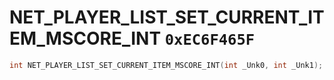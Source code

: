 # NET_PLAYER_LIST_SET_CURRENT_ITEM_MSCORE_INT `0xEC6F465F`

```cpp
int NET_PLAYER_LIST_SET_CURRENT_ITEM_MSCORE_INT(int _Unk0, int _Unk1);
```